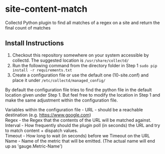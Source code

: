 # site-content-match
Collectd Python plugin to find all matches of a regex on a site and return the final count of matches



## Install Instructions
1. Checkout this repository somewhere on your system accessible by collectd. The suggested location is `/usr/share/collectd/`
2. Run the following command from the directory folder in Step 1 `sudo pip install -r requirements.txt`
3. Create a configuration file or use the default one (10-site.conf) and place it under `/etc/collectd/managed_config/`


By default the configuration file tries to find the python file in the default location given under Step 1. But feel free to modify the location in Step 1 and make the same adjustment within the configuration file.

Variables within the configuration file - 
URL - should be a reachable destination (e.g. https://www.google.com) <br>
Regex - the Regex that the contents of the URL will be matched against. <br>
Interval - How frequently should the plugin poll (in seconds) the URL and try to match content + dispatch values. <br>
Timeout - How long to wait (in seconds) before we Timeout on the URL <br>
Name - Name of the metric that will be emitted. (The actual name will end up as 'gauge.Metric-Name') <br>
